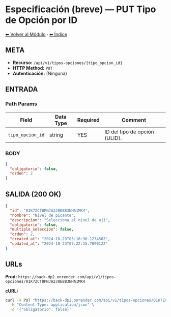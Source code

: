 # Especificación (breve) — PUT Tipo de Opción por ID

[⬅ Volver al Módulo](../README.md) · [⬅ Índice](../../../README.md)

## META

- **Recurso:** `/api/v1/tipos-opciones/{tipo_opcion_id}`
- **HTTP Method:** `PUT`
- **Autenticación:** (Ninguna)

## ENTRADA

### Path Params

| Field | Data Type | Required | Comment |
|-------|-----------|----------|---------|
| `tipo_opcion_id` | string | YES | ID del tipo de opción (ULID). |

### BODY

```json
{
  "obligatorio": false,
  "orden": 2
}
```

## SALIDA (200 OK)

```json
{
  "id": "01K7ZCT8PNJA2J8EB83NHA1MK4",
  "nombre": "Nivel de picante",
  "descripcion": "Selecciona el nivel de ají",
  "obligatorio": false,
  "multiple_seleccion": false,
  "orden": 2,
  "created_at": "2024-10-23T05:16:30.123456Z",
  "updated_at": "2024-10-23T07:22:15.789012Z"
}
```

## URLs

**Prod:** `https://back-dp2.onrender.com/api/v1/tipos-opciones/01K7ZCT8PNJA2J8EB83NHA1MK4`

**cURL:**
```bash
curl -X PUT "https://back-dp2.onrender.com/api/v1/tipos-opciones/01K7ZCT8PNJA2J8EB83NHA1MK4" \
  -H "Content-Type: application/json" \
  -d '{"obligatorio": false}'
```

